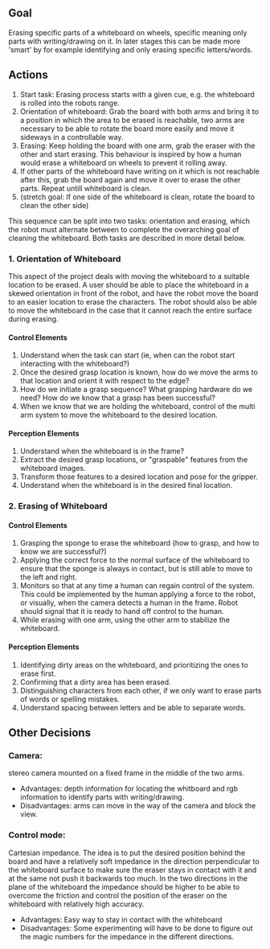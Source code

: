 ## Goal
Erasing specific parts of a whiteboard on wheels, specific meaning only parts with writing/drawing on it. In later stages this can be made more 'smart' by for example identifying and only erasing specific letters/words.

## Actions
1. Start task: Erasing process starts with a given cue, e.g. the whiteboard is rolled into the robots range.
2. Orientation of whiteboard: Grab the board with both arms and bring it to a position in which the area to be erased is reachable, two arms are necessary to be able to rotate the board more easily and move it sideways in a controllable way.
3. Erasing: Keep holding the board with one arm, grab the eraser with the other and start erasing. This behaviour is inspired by how a human would erase a whiteboard on wheels to prevent it rolling away.
4. If other parts of the whiteboard have writing on it which is not reachable after this, grab the board again and move it over to erase the other parts. Repeat untill whiteboard is clean.
5. (stretch goal: If one side of the whiteboard is clean, rotate the board to clean the other side)

This sequence can be split into two tasks: orientation and erasing, which the robot must alternate between to complete the overarching goal of cleaning the whiteboard. Both tasks are described in more detail below. 

### 1. Orientation of Whiteboard

This aspect of the project deals with moving the whiteboard to a suitable location to be erased. A user should be able to place the whiteboard in a skewed orientation in front of the robot, and have the robot move the board to an easier location to erase the characters. The robot should also be able to move the whiteboard in the case that it cannot reach the entire surface during erasing.

#### Control Elements

1.  Understand when the task can start (ie, when can the robot start interacting with the whiteboard?)
2.  Once the desired grasp location is known, how do we move the arms to that location and orient it with respect to the edge?
3.  How do we initiate a grasp sequence? What grasping hardware do we need? How do we know that a grasp has been successful?
4.  When we know that we are holding the whiteboard, control of the multi arm system to move the whiteboard to the desired location.

#### Perception Elements

1.  Understand when the whiteboard is in the frame?
2.  Extract the desired grasp locations, or "graspable" features from the whiteboard images.
3.  Transform those features to a desired location and pose for the gripper.
4.  Understand when the whiteboard is in the desired final location.

### 2. Erasing of Whiteboard

#### Control Elements

1.  Grasping the sponge to erase the whiteboard (how to grasp, and how to know we are successful?)
2.  Applying the correct force to the normal surface of the whiteboard to ensure that the sponge is always in contact, but is still able to move to the left and right.
3.  Monitors so that at any time a human can regain control of the system. This could be implemented by the human applying a force to the robot, or visually, when the camera detects a human in the frame. Robot should signal that it is ready to hand off control to the human.
4.  While erasing with one arm, using the other arm to stabilize the whiteboard.

#### Perception Elements

1.  Identifying dirty areas on the whiteboard, and prioritizing the ones to erase first.
2.  Confirming that a dirty area has been erased.
3.  Distinguishing characters from each other, if we only want to erase parts of words or spelling mistakes.
4.  Understand spacing between letters and be able to separate words.

## Other Decisions

### Camera: 
stereo camera mounted on a fixed frame in the middle of the two arms.
- Advantages: depth information for locating the whitboard and rgb information to identify parts with writing/drawing.
- Disadvantages: arms can move in the way of the camera and block the view.

### Control mode: 
Cartesian impedance. The idea is to put the desired position behind the board and have a relatively soft impedance in the direction perpendicular to the whiteboard surface to make sure the eraser stays in contact with it and at the same not push it backwards too much. In the two directions in the plane of the whiteboard the impedance should be higher to be able to overcome the friction and control the position of the eraser on the whiteboard with relatively high accuracy.
- Advantages: Easy way to stay in contact with the whiteboard 
- Disadvantages: Some experimenting will have to be done to figure out the magic numbers for the impedance in the different directions.
